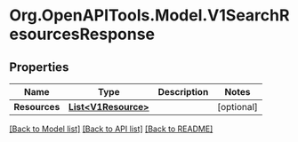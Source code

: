 # Org.OpenAPITools.Model.V1SearchResourcesResponse

## Properties

Name | Type | Description | Notes
------------ | ------------- | ------------- | -------------
**Resources** | [**List&lt;V1Resource&gt;**](V1Resource.md) |  | [optional] 

[[Back to Model list]](../README.md#documentation-for-models) [[Back to API list]](../README.md#documentation-for-api-endpoints) [[Back to README]](../README.md)


